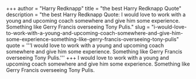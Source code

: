 +++
author = "Harry Redknapp"
title = "the best Harry Redknapp Quote"
description = "the best Harry Redknapp Quote: I would love to work with a young and upcoming coach somewhere and give him some experience. Something like Gerry Francis overseeing Tony Pulis."
slug = "i-would-love-to-work-with-a-young-and-upcoming-coach-somewhere-and-give-him-some-experience-something-like-gerry-francis-overseeing-tony-pulis"
quote = '''I would love to work with a young and upcoming coach somewhere and give him some experience. Something like Gerry Francis overseeing Tony Pulis.'''
+++
I would love to work with a young and upcoming coach somewhere and give him some experience. Something like Gerry Francis overseeing Tony Pulis.

